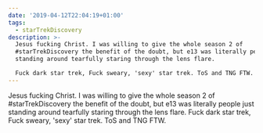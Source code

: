 ```yaml
---
date: '2019-04-12T22:04:19+01:00'
tags:
  - starTrekDiscovery
description: >-
  Jesus fucking Christ. I was willing to give the whole season 2 of
  #starTrekDiscovery the benefit of the doubt, but e13 was literally people just
  standing around tearfully staring through the lens flare.

  Fuck dark star trek, Fuck sweary, 'sexy' star trek. ToS and TNG FTW.
---
```

Jesus fucking Christ. I was willing to give the whole season 2 of #starTrekDiscovery the benefit of the doubt, but e13 was literally people just standing around tearfully staring through the lens flare.
Fuck dark star trek, Fuck sweary, 'sexy' star trek. ToS and TNG FTW.

